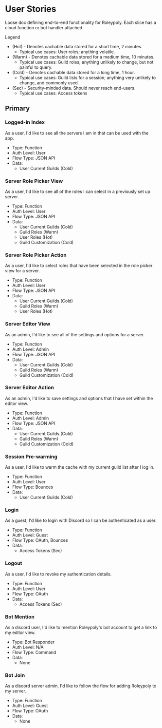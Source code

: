 # User Stories

Loose doc defining end-to-end functionality for Roleypoly. Each slice has a cloud function or bot handler attached.

Legend

- (Hot) - Denotes cachable data stored for a short time, 2 minutes.
  - Typical use cases: User roles; anything volatile.
- (Warm) - Denotes cachable data stored for a medium time, 10 minutes.
  - Typical use cases: Guild roles; anything unlikely to change, but not painful to query.
- (Cold) - Denotes cachable data stored for a long time, 1 hour.
  - Typical use cases: Guild lists for a session; anything very unlikely to change, and commonly used.
- (Sec) - Security-minded data. Should never reach end-users.
  - Typical use cases: Access tokens

## Primary

### Logged-in Index

As a user, I'd like to see all the servers I am in that can be used with the app.

- Type: Function
- Auth Level: User
- Flow Type: JSON API
- Data:
  - User Current Guilds (Cold)

### Server Role Picker View

As a user, I'd like to see all of the roles I can select in a previously set up server.

- Type: Function
- Auth Level: User
- Flow Type: JSON API
- Data:
  - User Current Guilds (Cold)
  - Guild Roles (Warm)
  - User Roles (Hot)
  - Guild Customization (Cold)

### Server Role Picker Action

As a user, I'd like to select roles that have been selected in the role picker view for a server.

- Type: Function
- Auth Level: User
- Flow Type: JSON API
- Data:
  - User Current Guilds (Cold)
  - Guild Roles (Warm)
  - User Roles (Hot)

### Server Editor View

As an admin, I'd like to see all of the settings and options for a server.

- Type: Function
- Auth Level: Admin
- Flow Type: JSON API
- Data:
  - User Current Guilds (Cold)
  - Guild Roles (Warm)
  - Guild Customization (Cold)

### Server Editor Action

As an admin, I'd like to save settings and options that I have set within the editor view.

- Type: Function
- Auth Level: Admin
- Flow Type: JSON API
- Data:
  - User Current Guilds (Cold)
  - Guild Roles (Warm)
  - Guild Customization (Cold)

### Session Pre-warming

As a user, I'd like to warm the cache with my current guild list after I log in.

- Type: Function
- Auth Level: User
- Flow Type: Bounces
- Data:
  - User Current Guilds (Cold)

### Login

As a guest, I'd like to login with Discord so I can be authenticated as a user.

- Type: Function
- Auth Level: Guest
- Flow Type: OAuth, Bounces
- Data:
  - Access Tokens (Sec)

### Logout

As a user, I'd like to revoke my authentication details.

- Type: Function
- Auth Level: User
- Flow Type: OAuth
- Data:
  - Access Tokens (Sec)

### Bot Mention

As a discord user, I'd like to mention Roleypoly's bot account to get a link to my editor view.

- Type: Bot Responder
- Auth Level: N/A
- Flow Type: Command
- Data:
  - None

### Bot Join

As a discord server admin, I'd like to follow the flow for adding Roleypoly to my server.

- Type: Function
- Auth Level: Guest
- Flow Type: OAuth
- Data:
  - None
